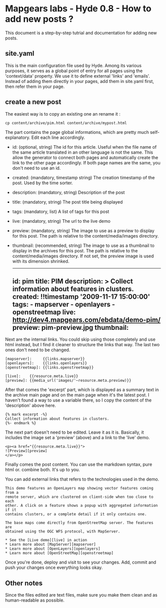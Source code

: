 Mapgears labs - Hyde 0.8 - How to add new posts ?
==================================================

This document is a step-by-step tutrial and documentation for adding new posts.


site.yaml
----------
This is the main configuration file used by Hyde. Among its various purposes, it
serves as a global point of entry for all pages using the 'context/data'
property. We use it to define external 'links' and 'emails'. Instead of adding
them directly in your pages, add them in site.yaml first, then refer them in
your page.

create a new post
------------------
The easiest way is to copy an existing one an rename it :

    cp content/archive/pim.html content/archive/mypost.html

The part contains the page global informations, which are pretty much
self-explanatory. Edit each line accordingly.

* id: (optional, string) The id for this article. Useful when the file name of
  the same article translated in an other language is not the same. This allow
  the generator to connect both pages and automatically create the link to the
  other page accordingly. If both page names are the same, you don't need to
  use an id.
* created: (mandatory, timestamp string) The creation timestamp of the post.
  Used by the time sorter.
* description: (mandatory, string) Description of the post
* title: (mandatory, string) The post title being displayed
* tags: (mandatory, list) A list of tags for this post
* live: (mandatory, string) The url to the live demo
* preview: (mandatory, string) The image to use as a preview to display for this
  post. The path is relative to the content/media/images directory.
* thumbnail: (recommended, string) The image to use as a thumbnail to display in
  the archives for this post. The path is relative to the content/media/images
  directory. If not set, the preview image is used with its dimension shrinked.

    ---
    id: pim
    title: PIM
    description: >
        Collect information about features in clusters.
    created: !!timestamp '2009-11-17 15:00:00'
    tags:
        - mapserver
        - openlayers
        - openstreetmap
    live: http://dev4.mapgears.com/ebdata/demo-pim/
    preview: pim-preview.jpg
    thumbnail: 
    ---
    
Next are the internal links. You could skip using those completely and use
html instead, but I find it cleaner to structure the links that way. The last
two ones don't need to be changed.
    
    [mapserver]:     {{links.mapserver}}
    [openlayers]:    {{links.openlayers}}
    [openstreetmap]: {{links.openstreetmap}}

    [live]:    {{resource.meta.live}}
    [preview]: {{media_url('images/'~resource.meta.preview)}}
    
After that comes the 'excerpt' part, which is displayed as a summary text in
the archive main page and on the main page when it's the latest post. I haven't
found a way to use a variable there, so I copy the content of the 'description'
above here.
    
    {% mark excerpt -%}
    Collect information about features in clusters.
    {%- endmark %}

The next part doesn't need to be edited. Leave it as it is. Basically, it
includes the image set a 'preview' (above) and a link to the 'live' demo.
    
    <p><a href="{{resource.meta.live}}">
    ![Preview][preview]
    </a></p>

Finally comes the post content. You can use the markdown syntax, pure html or.
combine both. It's up to you.

You can add external links that refers to the technologies used in the demo.

    This demo features an OpenLayers map showing vector features coming from a
    remote server, which are clustered on client-side when too close to each
    other. A click on a feature shows a popup with aggregated information if it
    contains clusters, or a complete detail if it only contains one.

    The base maps come directly from OpenStreetMap server. The features are
    obtained using the OGC WFS protocol, with MapServer.

    * See the [Live demo][live] in action
    * Learn more about [MapServer][mapserver]
    * Learn more about [OpenLayers][openlayers]
    * Learn more about [OpenStreetMap][openstreetmap]

Once you're done, deploy and visit to see your changes. Add, commit and push
your changes once everything looks okay.
    

Other notes
------------
Since the files edited are text files, make sure you make them clean and as
human-readable as possible.